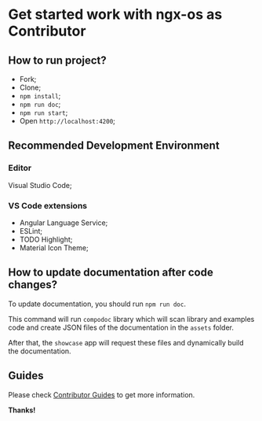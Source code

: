 # Get started work with ngx-os as Contributor

## How to run project?

- Fork;
- Clone;
- `npm install`;
- `npm run doc`;
- `npm run start`;
- Open `http://localhost:4200`;

## Recommended Development Environment

### Editor

Visual Studio Code;

### VS Code extensions

- Angular Language Service;
- ESLint;
- TODO Highlight;
- Material Icon Theme;

## How to update documentation after code changes?

To update documentation, you should run `npm run doc`.

This command will run `compodoc` library which will scan library and examples code
and create JSON files of the documentation in the `assets` folder.

After that, the `showcase` app will request these files and dynamically build the documentation.

## Guides

Please check [Contributor Guides](https://github.com/dreyliky/ngx-os/blob/master/src/docs/contributor)
to get more information.

**Thanks!**
